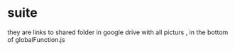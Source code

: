 # suite
they are links to shared folder in google drive with all picturs , in the bottom of globalFunction.js
